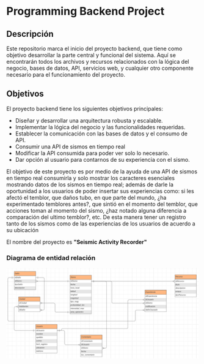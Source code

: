 # Programming Backend Project

## Descripción

Este repositorio marca el inicio del proyecto backend, que tiene como objetivo desarrollar la parte central y funcional del sistema. Aquí se encontrarán todos los archivos y recursos relacionados con la lógica del negocio, bases de datos, API, servicios web, y cualquier otro componente necesario para el funcionamiento del proyecto.

## Objetivos

El proyecto backend tiene los siguientes objetivos principales:

- Diseñar y desarrollar una arquitectura robusta y escalable.
- Implementar la lógica del negocio y las funcionalidades requeridas.
- Establecer la comunicación con las bases de datos y el consumo de API.
- Consumir una API de sismos en tiempo real
- Modificar la API consumida para poder ver solo lo necesario.
- Dar opción al usuario para contarnos de su experiencia con el sismo.

El objetivo de este proyecto es por medio de la ayuda de una API de sismos en tiempo real consumirla y solo mostrar los caracteres esenciales mostrando datos de los sismos en tiempo real; además de darle la oportunidad a los usuarios de poder insertar sus experiencias como: si les afectó el temblor, que daños tubo, en que parte del mundo, ¿ha experimentado temblores antes?,  que sintió en el momento del temblor, que acciones toman al momento del sismo, ¿haz notado alguna diferencia a comparación del ultimo temblor?, etc. De esta manera tener un registro tanto de los sismos como de las experiencias de los usuarios de acuerdo a su ubicación

El nombre del proyecto es **"Seismic Activity Recorder"**


### Diagrama de entidad relación

<img src="img/Diagrama.png">